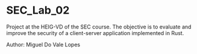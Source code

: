 # SEC_Lab_02
Project at the HEIG-VD of the SEC course. The objective is to evaluate and improve the security of a client-server application implemented in Rust.

Author: Miguel Do Vale Lopes
